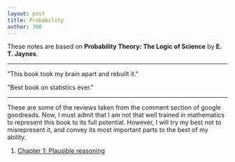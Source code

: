 ```yaml
---
layout: post
title: Probability
author: 308
---
```


These notes are based on **Probability Theory: The Logic of Science** by **E. T. Jaynes**.

---

"This book took my brain apart and rebuilt it."

"Best book on statistics ever."

---

These are some of the reviews taken from the comment section of google goodreads. Now, I must admit that I am not that well trained in mathematics to represent this book to its full potential. However, I will try my best not to misrepresent it, and convey its most important parts to the best of my ability.

<ol>

<li> <a href = "ch1.html"> Chapter 1: Plausible reasoning </a> </li>

</ol>